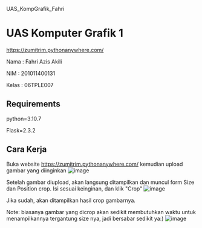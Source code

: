 UAS_KompGrafik_Fahri

# UAS Komputer Grafik 1

https://zumitrim.pythonanywhere.com/

Nama  : Fahri Azis Akili

NIM   : 201011400131

Kelas : 06TPLE007

## Requirements

python=3.10.7

Flask=2.3.2

## Cara Kerja

Buka website https://zumitrim.pythonanywhere.com/ kemudian upload gambar yang diinginkan
![image](https://github.com/fahriaa12/UAS_KompGrafik_Fahri/blob/main/gambar/Crop%20Image%20%20Google%20Chrome%207_8_2023%201_19_18%20PM.png) 


Setelah gambar diupload, akan langsung ditampilkan dan muncul form Size dan Position crop. Isi sesuai keinginan, dan klik "Crop"
![image](https://github.com/fahriaa12/UAS_KompGrafik_Fahri/blob/main/gambar/Crop%20Image%20%20Google%20Chrome%207_8_2023%201_20_14%20PM.png)


Jika sudah, akan ditampilkan hasil crop gambarnya.

Note: biasanya gambar yang dicrop akan sedikit membutuhkan waktu untuk menampilkannya tergantung size nya, jadi bersabar sedikit ya:)
![image](https://github.com/zumitrim/uas-komgraf1/assets/53569950/16b436df-f59e-4913-805b-4de7991c9626)
